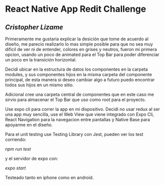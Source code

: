 # React Native App Redit Challenge
## _Cristopher Lizame_

Primeramente me gustaria explicar la desición que tome de acuerdo al diseño, me parecio realizarlo lo mas simple posible para que no sea muy dificil de ver ni de entender, colores en grises y neutros, fueron mi primera opcion, usando un poco de animated para el Top Bar para poder diferenciar un poco en la transición horizontal.

Decidi ubicar en la estructura de datos  los componentes en la carpeta modules, y sus componentes hijos en la misma carpeta del componente principal, de esta manera si deseo cambiar algo a futuro puedo encontrar todos sus hijos en un mismo sitio.

Adicional cree una carpeta central de componentes que en este caso me sirvio para almacenar el Top Bar que uso como root para el proyecto.

Use expo cli para correr la app en mi dispositivo. Decidi no usar redux al ser una app muy sencilla, use el Web View que viene integrado con Expo Cli, React Navigation para la navegacion entre pantallas y Native Base para apoyarme en el diseño.

Para el unit testing use Testing Library con Jest, pueden ver los test corriendo:

*npm run test*

y el servidor de expo con:

*expo start*

Testeado tanto en iphone como en android.